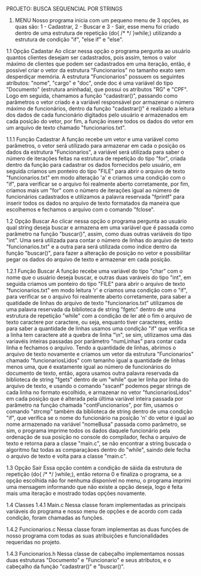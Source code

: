 PROJETO: BUSCA SEQUENCIAL POR STRINGS

1. MENU
Nosso programa inicia com um pequeno menu de 3 opções, as quas são: 1 - Cadastrar, 2 - Buscar e 3 - Sair, esse menu foi criado dentro de uma estrutura de repetição (do{ /* */ }while;) utilizando a estrutura de condição "if", "else if" e "else".

1.1 Opção Cadastar
Ao clicar nessa opção o programa pergunta ao usuário quantos clientes desejam ser cadastrados, pois assim, temos o valor máximo de clientes que podem ser cadastrados em uma iteração, então, é possível criar o vetor da estrutura "Funcionarios" no tamanho exato sem desperdiçar memória. A estrutura "Funcionarios" possuem os seguintes atributos: "nome", "cargo" e "doc", onde doc é uma variável do tipo "Documento" (estrutura aninhada), que possui os atributos "RG" e "CPF". Logo em seguida, chamamos a função "cadastrar()", passando como parâmetros o vetor criado e a variável responsável por armazenar o número máximo de funcionários, dentro da função "cadastrar()" é realizado a leitura dos dados de cada funcionário digitados pelo usuário e 
armazenados em cada posição do vetor, por fim, a função insere todos os dados do vetor em um arquivo de texto chamado "funcionarios.txt".

1.1.1 Função Cadastrar
A função recebe um vetor e uma variável como parâmetros, o vetor será utilizado para armazenar em cada o posição os dados da estrutura "Funcionarios", a variável será utilizada para saber
o número de iterações feitas na estrutura de repetição do tipo "for", criada dentro da função para cadastrar os dados fornecidos pelo usuário, em seguida criamos um ponteiro do tipo "FILE"
para abrir o arquivo de texto "funcionarios.txt" em modo alteração 'a' e criamos uma condição com o "if", para verificar se o arquivo foi realmente aberto corretamente, por fim, criamos
mais um "for" com o número de iterações igual ao número de funcionários cadastrados e utilizamos a palavra reservada "fprintf" para inserir todos os dados no arquivo de texto formatados da
maneira que escolhemos e fechamos o arquivo com o comando "fclose".

1.2 Opção Buscar
Ao clicar nessa opção o programa pergunta ao usuário qual string deseja buscar e armazena em uma variável que é passada como parâmetro na função "buscar()", assim, como duas outras variáveis do tipo "int". Uma será utilizada para contar o número de linhas do arquivo de texto "funcionarios.txt" e a outra para será utilizada como indice dentro da função "buscar()", para fazer a alteração de posição no vetor e possibilitar pegar os dados do arquivo de texto e armazenar em cada posição.

1.2.1 Função Buscar
A função recebe uma variável do tipo "char" com o nome que o usuário deseja buscar, e outras duas varáveis do tipo "int", em seguida criamos um ponteiro do tipo "FILE" para abrir o arquivo de texto "funcionarios.txt" em modo leitura 'r' e criamos uma condição com o "if", para verificar se o arquivo foi realmente aberto corretamente, para saber a quatidade de linhas do arquivo de texto "funcionarios.txt" utilizamos de uma palavra reservada da biblioteca de string "fgetc" dentro de uma estrutura de repetição "while" com a condição de ler até o fim o arquivo de texto caractere por caractere, ou seja, enquanto tiver caracteres, então para saber a quantidade de linhas usamos uma condição "if" que verifica se a linha tem caractere até a quebra de linha "\n", se sim, utilizamos uma das variavéis inteiras passadas por parâmetro "numLinhas" para contar cada linha e fechamos o arquivo. Tendo a quantidade de linhas, abrimos o arquivo de texto novamente e criamos um vetor da estrutura "Funcionarios" chamado "funcionariosLidos" com tamanho igual a quantidade de linhas menos uma, que é exatamente igual ao número de funcionários do documento de texto, então, agora usamos outra palavra reservada da biblioteca de string "fgets" dentro de um "while" que ler linha por linha do arquivo de texto, e usando o comando "sscanf" podemos pegar strings de cada linha no formato escolhido, e armazenar no vetor "funcionariosLidos" em cada posição que é alterada pela última variável inteira passada por parâmetro na função chamada "contFuncionarios", por fim, usamos o comando "strcmp" também da biblioteca de string dentro de uma condição "if", que verifica se o nome do funcionário na posição 'n' do vetor é igual ao nome armazenado na variável "nomeBusa" passada como parâmetro, se sim, o programa imprime todos os dados daquele funcionário pela ordenação de sua posição no console do compilador, fecha o arquivo de texto e retorna para a classe "main.c", se não encontrar a string buscada o algoritmo faz todas as comparaçãoes dentro do "while", saindo dele fecha o arquivo de texto e volta para a classe "main.c".

1.3 Opção Sair
Essa opção contém a condição de sáida da estrutura de repetição (do{ /* */ }while;), então retorna 0 e finaliza o programa, se a opção escolhida não for nenhuma disponível no menu, o programa imprimi uma mensagem informando que não existe a opção deseja, logo é feita mais uma iteração e mostrado todas opções novamente.

1.4 Classes
1.4.1 Main.c
Nessa classe foram implementadas as principais variáveis do programa e nosso menu de opções e de acordo com cada condição, foram chamadas as funções.

1.4.2 Funcionarios.c
Nessa classe foram implementas as duas funções de nosso programa com todas as suas atribuições e funcionalidades requeridas no projeto.

1.4.3 Funcionarios.h
Nessa classe de cabeçalho implementamos nossas duas estruturas "Documento" e "Funcionario" e seus atributos, e o cabeçalho da função "cadastrar()" e "buscar()".


